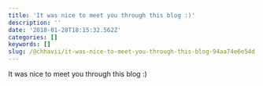 ```yaml
---
title: 'It was nice to meet you through this blog :)'
description: ''
date: '2018-01-28T18:15:32.562Z'
categories: []
keywords: []
slug: /@chhavii/it-was-nice-to-meet-you-through-this-blog-94aa74e6e54d
---
```


It was nice to meet you through this blog :)
